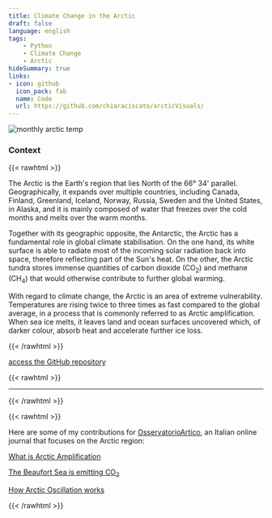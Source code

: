 ```yaml
---
title: Climate Change in the Arctic
draft: false
language: english
tags:
    - Python
    - Climate Change
    - Arctic
hideSummary: true
links:
- icon: github
  icon_pack: fab
  name: Code
  url: https://github.com/chiaraciscato/arcticVisuals/
---
```


![monthly arctic temp](/MonthlyArcticTemp.png)

<!-- {{< rawhtml >}}

<p style="margin-bottom:7em"></p>

{{< /rawhtml >}} -->

### Context

{{< rawhtml >}}

<p>The Arctic is the Earth's region that lies North of the 66° 34' parallel. Geographically, it expands over multiple countries, including Canada, Finland, Greenland, Iceland, Norway, Russia, Sweden and the United States, in Alaska, and it is mainly composed of water that freezes over the cold months and melts over the warm months.</p> 

<p>Together with its geographic opposite, the Antarctic, the Arctic has a fundamental role in global climate stabilisation. On the one hand, its white surface is able to radiate most of the incoming solar radiation back into space, therefore reflecting part of the Sun's heat. On the other, the Arctic tundra stores immense quantities of carbon dioxide (CO<sub>2</sub>) and methane (CH<sub>4</sub>) that would otherwise contribute to further global warming.</p>

<p>With regard to climate change, the Arctic is an area of extreme vulnerability. Temperatures are rising twice to three times as fast compared to the global average, in a process that is commonly referred to as Arctic amplification. When sea ice melts, it leaves land and ocean surfaces uncovered which, of darker colour, absorb heat and accelerate further ice loss. </p>

{{< /rawhtml >}}

[access the GitHub repository](https://github.com/chiaraciscato/arcticVisuals/tree/main) 

{{< rawhtml >}}

<hr />

{{< /rawhtml >}}

<p>
</p>

{{< rawhtml >}}

<p>Here are some of my contributions for <a href="https://www.osservatorioartico.it/" title="OsservatorioArtico">OsservatorioArtico</a>, an Italian online journal that focuses on the Arctic region:<p>

<p><a href="https://www.osservatorioartico.it/amplificazione-artica/" title="What is Arctic Amplification">What is Arctic Amplification</a><p>
<p><a href="https://www.osservatorioartico.it/mare-co2-beaufort/" title="The Beaufort Sea is emitting CO<sub>2</sub>">The Beaufort Sea is emitting CO<sub>2</sub></a><p>
<p><a href="https://www.osservatorioartico.it/oscillazione-artica/" title="How Arctic Oscillation works">How Arctic Oscillation works</a><p>

{{< /rawhtml >}}